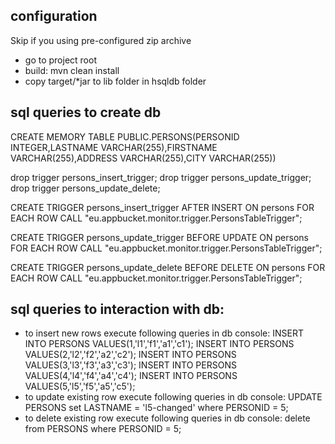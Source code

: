 configuration
-------------
Skip if you using pre-configured zip archive
- go to project root
- build: mvn clean install
- copy target/*jar to lib folder in hsqldb folder

sql queries to create db
------------------------
CREATE MEMORY TABLE PUBLIC.PERSONS(PERSONID INTEGER,LASTNAME VARCHAR(255),FIRSTNAME VARCHAR(255),ADDRESS VARCHAR(255),CITY VARCHAR(255))

drop trigger persons_insert_trigger;
drop trigger persons_update_trigger;
drop trigger persons_update_delete;

CREATE TRIGGER persons_insert_trigger AFTER INSERT ON persons
	FOR EACH ROW
	CALL "eu.appbucket.monitor.trigger.PersonsTableTrigger";

CREATE TRIGGER persons_update_trigger BEFORE UPDATE ON persons
	FOR EACH ROW
	CALL "eu.appbucket.monitor.trigger.PersonsTableTrigger";

CREATE TRIGGER persons_update_delete BEFORE DELETE ON persons
	FOR EACH ROW
	CALL "eu.appbucket.monitor.trigger.PersonsTableTrigger";

sql queries to interaction with db:
-----------------------------------
- to insert new rows execute following queries in db console:
INSERT INTO PERSONS VALUES(1,'l1','f1','a1','c1');
INSERT INTO PERSONS VALUES(2,'l2','f2','a2','c2');
INSERT INTO PERSONS VALUES(3,'l3','f3','a3','c3');
INSERT INTO PERSONS VALUES(4,'l4','f4','a4','c4');
INSERT INTO PERSONS VALUES(5,'l5','f5','a5','c5');
- to update existing row execute following queries in db console:
UPDATE PERSONS set LASTNAME = 'l5-changed' where PERSONID = 5;
- to delete existing row execute following queries in db console:
delete from PERSONS where PERSONID = 5;

